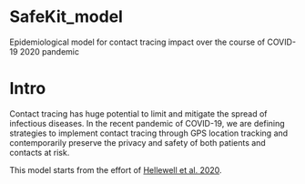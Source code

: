 # SafeKit_model
Epidemiological model for contact tracing impact over the course of COVID-19 2020 pandemic

# Intro
Contact tracing has huge potential to limit and mitigate the spread of infectious diseases. In the recent pandemic of COVID-19, we are defining strategies to implement contact tracing through GPS location tracking and contemporarily preserve the privacy and safety of both patients and contacts at risk. 

This model starts from the effort of [Hellewell et al. 2020](https://doi.org/10.1016/S2214-109X(20)30074-7).
